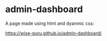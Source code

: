 # admin-dashboard

A page made using html and dyanmic css:

https://wise-guru.github.io/admin-dashboard/
